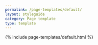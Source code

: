 ```yaml
---
permalink: /page-templates/default/
layout: styleguide
category: Page template
type: template
---
```


{% include page-templates/default.html %}